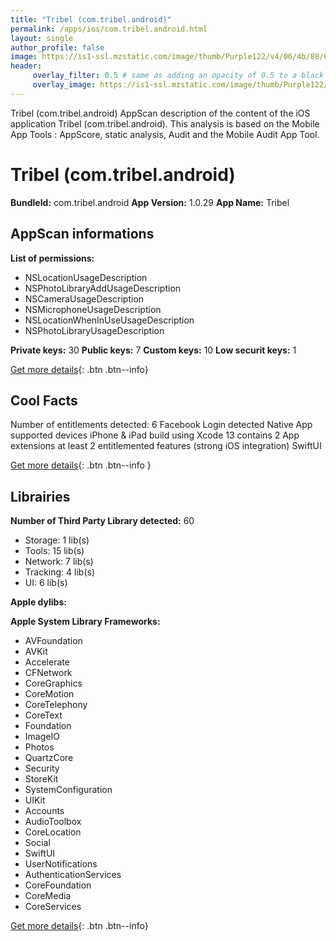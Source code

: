```yaml
---
title: "Tribel (com.tribel.android)"
permalink: /apps/ios/com.tribel.android.html
layout: single
author_profile: false
image: https://is1-ssl.mzstatic.com/image/thumb/Purple122/v4/06/4b/88/064b88b6-5190-c7e0-8e90-4a27138838f8/AppIcon-0-1x_U007emarketing-0-10-0-85-220.png/512x512bb.jpg
header: 
     overlay_filter: 0.5 # same as adding an opacity of 0.5 to a black background
     overlay_image: https://is1-ssl.mzstatic.com/image/thumb/Purple122/v4/06/4b/88/064b88b6-5190-c7e0-8e90-4a27138838f8/AppIcon-0-1x_U007emarketing-0-10-0-85-220.png/512x512bb.jpg
---
```

Tribel (com.tribel.android) AppScan description of the content of the iOS application Tribel (com.tribel.android). This analysis is based on the Mobile App Tools : AppScore, static analysis, Audit and the Mobile Audit App Tool.

# Tribel (com.tribel.android)

**BundleId:** com.tribel.android
**App Version:** 1.0.29
**App Name:** Tribel


## AppScan informations 

**List of permissions:** 
- NSLocationUsageDescription
- NSPhotoLibraryAddUsageDescription
- NSCameraUsageDescription
- NSMicrophoneUsageDescription
- NSLocationWhenInUseUsageDescription
- NSPhotoLibraryUsageDescription
  
  
**Private keys:** 30
**Public keys:** 7
**Custom keys:** 10
**Low securit keys:** 1
  
[Get more details](/pricing.html){: .btn .btn--info}

## Cool Facts

Number of entitlements detected: 6
Facebook Login detected
Native App
supported devices iPhone & iPad
build using Xcode 13
contains 2 App extensions
at least 2 entitlemented features (strong iOS integration)
SwiftUI
  
[Get more details](/pricing.html){: .btn .btn--info }

## Librairies 
**Number of Third Party Library detected:** 60
- Storage: 1 lib(s)
- Tools: 15 lib(s)
- Network: 7 lib(s)
- Tracking: 4 lib(s)
- UI: 6 lib(s)


**Apple dylibs:**


**Apple System Library Frameworks:**
- AVFoundation
- AVKit
- Accelerate
- CFNetwork
- CoreGraphics
- CoreMotion
- CoreTelephony
- CoreText
- Foundation
- ImageIO
- Photos
- QuartzCore
- Security
- StoreKit
- SystemConfiguration
- UIKit
- Accounts
- AudioToolbox
- CoreLocation
- Social
- SwiftUI
- UserNotifications
- AuthenticationServices
- CoreFoundation
- CoreMedia
- CoreServices


  
[Get more details](/pricing.html){: .btn .btn--info}

